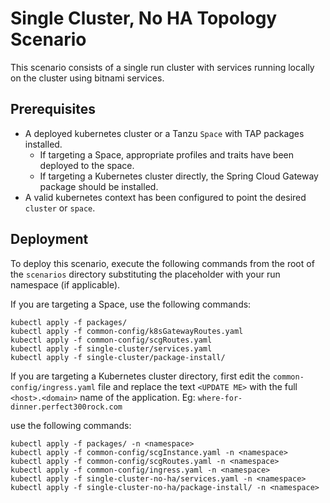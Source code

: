 # Single Cluster, No HA Topology Scenario

This scenario consists of a single run cluster with services running locally on the cluster using bitnami services.

## Prerequisites

- A deployed kubernetes cluster or a Tanzu `Space` with TAP packages installed.
  - If targeting a Space, appropriate profiles and traits have been deployed to the space.
  - If targeting a Kubernetes cluster directly, the Spring Cloud Gateway package should be installed.
- A valid kubernetes context has been configured to point the desired `cluster` or `space`. 

## Deployment

To deploy this scenario, execute the following commands from the root of the `scenarios` directory substituting the <namepspace> placeholder with your 
run namespace (if applicable).


If you are targeting a Space, use the following commands:

```
kubectl apply -f packages/
kubectl apply -f common-config/k8sGatewayRoutes.yaml
kubectl apply -f common-config/scgRoutes.yaml
kubectl apply -f single-cluster/services.yaml
kubectl apply -f single-cluster/package-install/
```

If you are targeting a Kubernetes cluster directory, first edit the `common-config/ingress.yaml` file and replace the text `<UPDATE ME>` with the full `<host>.<domain>` 
name of the application.  Eg: `where-for-dinner.perfect300rock.com`

use the following commands:

```
kubectl apply -f packages/ -n <namespace>
kubectl apply -f common-config/scgInstance.yaml -n <namespace>
kubectl apply -f common-config/scgRoutes.yaml -n <namespace>
kubectl apply -f common-config/ingress.yaml -n <namespace>
kubectl apply -f single-cluster-no-ha/services.yaml -n <namespace>
kubectl apply -f single-cluster-no-ha/package-install/ -n <namespace>
```